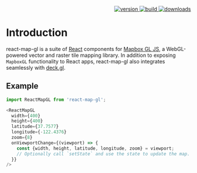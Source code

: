<p align="right">
  <a href="https://npmjs.org/package/react-map-gl">
    <img src="https://img.shields.io/npm/v/react-map-gl.svg?style=flat-square" alt="version" />
  </a>
  <a href="https://travis-ci.org/uber/react-map-gl">
    <img src="https://img.shields.io/travis/uber/react-map-gl/master.svg?style=flat-square" alt="build" />
  </a>
  <a href="https://npmjs.org/package/react-map-gl">
    <img src="https://img.shields.io/npm/dm/react-map-gl.svg?style=flat-square" alt="downloads" />
  </a>
</p>

# Introduction

react-map-gl is a suite of [React](http://facebook.github.io/react/) components for
[Mapbox GL JS](https://github.com/mapbox/mapbox-gl-js), a WebGL-powered vector and raster tile mapping library. In addition to exposing `MapboxGL` functionality to React apps, react-map-gl also integrates seamlessly with [deck.gl](https://uber.github.io/deck.gl).

## Example

```js
import ReactMapGL from 'react-map-gl';

<ReactMapGL
  width={400}
  height={400}
  latitude={37.7577}
  longitude={-122.4376}
  zoom={8}
  onViewportChange={(viewport) => {
    const {width, height, latitude, longitude, zoom} = viewport;
    // Optionally call `setState` and use the state to update the map.
  }}
/>
```
